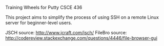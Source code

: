Training Wheels for Putty
CSCE 436

This project aims to simplify the process of using SSH on a remote Linux server for beginner-level users.

JSCH source: http://www.jcraft.com/jsch/
FileBro source: http://codereview.stackexchange.com/questions/4446/file-browser-gui
